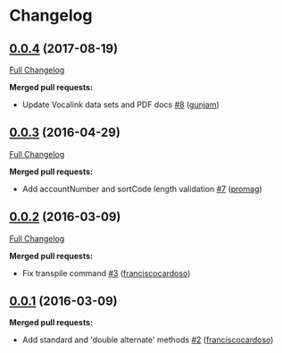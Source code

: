 # Changelog

## [0.0.4](https://github.com/uphold/uk-modulus-checking/tree/0.0.4) (2017-08-19)
[Full Changelog](https://github.com/uphold/uk-modulus-checking/compare/0.0.3...0.0.4)

**Merged pull requests:**

- Update Vocalink data sets and PDF docs [\#8](https://github.com/uphold/uk-modulus-checking/pull/8) ([gunjam](https://github.com/gunjam))

## [0.0.3](https://github.com/uphold/uk-modulus-checking/tree/0.0.3) (2016-04-29)
[Full Changelog](https://github.com/uphold/uk-modulus-checking/compare/0.0.2...0.0.3)

**Merged pull requests:**

- Add accountNumber and sortCode length validation [\#7](https://github.com/uphold/uk-modulus-checking/pull/7) ([promag](https://github.com/promag))

## [0.0.2](https://github.com/uphold/uk-modulus-checking/tree/0.0.2) (2016-03-09)
[Full Changelog](https://github.com/uphold/uk-modulus-checking/compare/0.0.1...0.0.2)

**Merged pull requests:**

- Fix transpile command [\#3](https://github.com/uphold/uk-modulus-checking/pull/3) ([franciscocardoso](https://github.com/franciscocardoso))

## [0.0.1](https://github.com/uphold/uk-modulus-checking/tree/0.0.1) (2016-03-09)
**Merged pull requests:**

- Add standard and 'double alternate' methods [\#2](https://github.com/uphold/uk-modulus-checking/pull/2) ([franciscocardoso](https://github.com/franciscocardoso))

